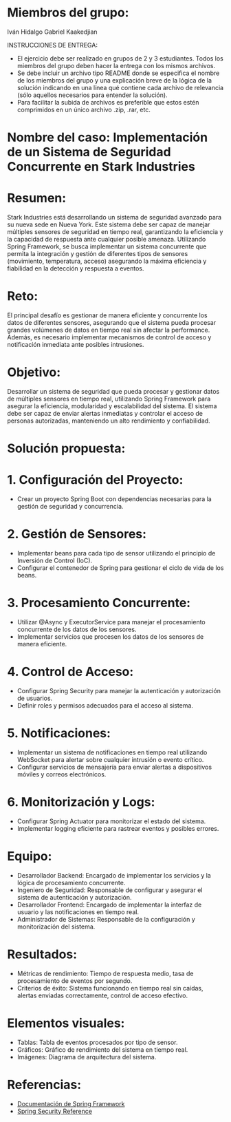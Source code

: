 # Miembros del grupo:

Iván Hidalgo
Gabriel Kaakedjian

INSTRUCCIONES DE ENTREGA:

- El ejercicio debe ser realizado en grupos de 2 y 3 estudiantes. Todos los miembros del grupo deben hacer la entrega con los mismos archivos.
- Se debe incluir un archivo tipo README donde se especifica el nombre de los miembros del grupo y una explicación breve de la lógica de la solución indicando en una línea qué contiene cada archivo de relevancia (sólo aquellos necesarios para entender la solución).
- Para facilitar la subida de archivos es preferible que estos estén comprimidos en un único archivo .zip, .rar, etc.

# Nombre del caso: Implementación de un Sistema de Seguridad Concurrente en Stark Industries

# Resumen:

Stark Industries está desarrollando un sistema de seguridad avanzado para su nueva sede en Nueva York. Este sistema debe ser capaz de manejar múltiples sensores de seguridad en tiempo real, garantizando la 
eficiencia y la capacidad de respuesta ante cualquier posible amenaza. Utilizando Spring Framework, se busca implementar un sistema concurrente que permita la integración y gestión de diferentes tipos de sensores 
(movimiento, temperatura, acceso) asegurando la máxima eficiencia y fiabilidad en la detección y respuesta a eventos.

# Reto:

El principal desafío es gestionar de manera eficiente y concurrente los datos de diferentes sensores, asegurando que el sistema pueda procesar grandes volúmenes de datos en tiempo real sin afectar la performance. 
Además, es necesario implementar mecanismos de control de acceso y notificación inmediata ante posibles intrusiones.

# Objetivo:

Desarrollar un sistema de seguridad que pueda procesar y gestionar datos de múltiples sensores en tiempo real, utilizando Spring Framework para asegurar la eficiencia, modularidad y escalabilidad del sistema. El 
sistema debe ser capaz de enviar alertas inmediatas y controlar el acceso de personas autorizadas, manteniendo un alto rendimiento y confiabilidad.

# Solución propuesta:

# 1.      Configuración del Proyecto:

- Crear un proyecto Spring Boot con dependencias necesarias para la gestión de seguridad y concurrencia.

# 2.      Gestión de Sensores:

- Implementar beans para cada tipo de sensor utilizando el principio de Inversión de Control (IoC).
- Configurar el contenedor de Spring para gestionar el ciclo de vida de los beans.

# 3.      Procesamiento Concurrente:

- Utilizar @Async y ExecutorService para manejar el procesamiento concurrente de los datos de los sensores.
- Implementar servicios que procesen los datos de los sensores de manera eficiente.

# 4.      Control de Acceso:

- Configurar Spring Security para manejar la autenticación y autorización de usuarios.
- Definir roles y permisos adecuados para el acceso al sistema.

# 5.      Notificaciones:

- Implementar un sistema de notificaciones en tiempo real utilizando WebSocket para alertar sobre cualquier intrusión o evento crítico.
- Configurar servicios de mensajería para enviar alertas a dispositivos móviles y correos electrónicos.

# 6.      Monitorización y Logs:

- Configurar Spring Actuator para monitorizar el estado del sistema.
- Implementar logging eficiente para rastrear eventos y posibles errores.

# Equipo:

- Desarrollador Backend: Encargado de implementar los servicios y la lógica de procesamiento concurrente.
- Ingeniero de Seguridad: Responsable de configurar y asegurar el sistema de autenticación y autorización.
- Desarrollador Frontend: Encargado de implementar la interfaz de usuario y las notificaciones en tiempo real.
- Administrador de Sistemas: Responsable de la configuración y monitorización del sistema.

# Resultados:

- Métricas de rendimiento: Tiempo de respuesta medio, tasa de procesamiento de eventos por segundo.
- Criterios de éxito: Sistema funcionando en tiempo real sin caídas, alertas enviadas correctamente, control de acceso efectivo.

# Elementos visuales:

- Tablas: Tabla de eventos procesados por tipo de sensor.
- Gráficos: Gráfico de rendimiento del sistema en tiempo real.
- Imágenes: Diagrama de arquitectura del sistema.

# Referencias:

- [Documentación de Spring Framework](https://spring.io/projects/spring-framework)
- [Spring Security Reference](https://spring.io/projects/spring-security)

